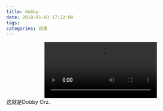 ```yaml
---
title: dobby
date: 2019-01-03 17:22:09
tags:
categories: 日常
---
```


<video src="{% asset_path 3bc53ac5ca4fde47810af8abb0c0a601.mp4 %}" autoplay loop style="display:block;margin:auto"></video>
这就是Dobby Orz.